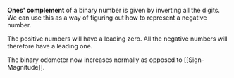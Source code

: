 **Ones' complement** of a binary number is given by inverting all the digits. We can use this as a way of figuring out how to represent a negative number.

The positive numbers will have a leading zero. All the negative numbers will therefore have a leading one.

The binary odometer now increases normally as opposed to [[Sign-Magnitude]].